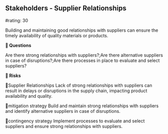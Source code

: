 

## Stakeholders - Supplier Relationships

#rating: 30


Building and maintaining good relationships with suppliers can ensure the timely availability of quality materials or products.

**💭 Questions**

Are there strong relationships with suppliers?;Are there alternative suppliers in case of disruptions?;Are there processes in place to evaluate and select suppliers?

**🚨 Risks**

🚨Supplier Relationships
Lack of strong relationships with suppliers can result in delays or disruptions in the supply chain, impacting product availability and quality.

🚨mitigation strategy
Build and maintain strong relationships with suppliers and identify alternative suppliers in case of disruptions.

🚨contingency strategy
Implement processes to evaluate and select suppliers and ensure strong relationships with suppliers.




